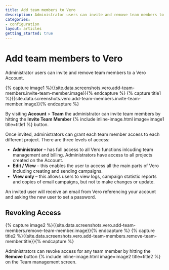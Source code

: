 ```yaml
---
title: Add team members to Vero
description: Administrator users can invite and remove team members to a Vero Account.
categories:
- configuration
layout: articles
getting_started: true
---
```


# Add team members to Vero

Administrator users can invite and remove team members to a Vero Account.

{% capture image1 %}{{site.data.screenshots.vero.add-team-members.invite-team-member.image}}{% endcapture %}
{% capture title1 %}{{site.data.screenshots.vero.add-team-members.invite-team-member.image}}{% endcapture %}

By visiting **Account** > **Team** the administrator can invite team members by hitting the **Invite Team Member** {% include inline-image.html image=image1 title=title1 %} button. 

Once invited, administrators can grant each team member access to each different project. There are three levels of access:

- 	**Administrator** –  has full access to all Vero functions inlcuding team management and billing. Administrators have access to all projects created on the Account.
- 	**Edit / View** – this enables the user to access all the main parts of Vero including creating and sending campaigns.
- 	**View only** – this allows users to view logs, campaign statistic reports and copies of email campaigns, but not to make changes or update.

An invited user will receive an email from Vero referencing your account and asking the new user to set a password.

## Revoking Access

{% capture image2 %}{{site.data.screenshots.vero.add-team-members.remove-team-member.image}}{% endcapture %}
{% capture title2 %}{{site.data.screenshots.vero.add-team-members.remove-team-member.title}}{% endcapture %}

Administrators can revoke access for any team member by hitting the **Remove** button {% include inline-image.html image=image2 title=title2 %} on the Team management screen.